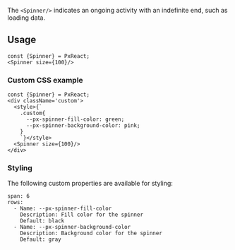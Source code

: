 The `<Spinner/>` indicates an ongoing activity with an indefinite end, such as loading data. 

## Usage

```react
const {Spinner} = PxReact;
<Spinner size={100}/>
```

### Custom CSS example


```react
const {Spinner} = PxReact;
<div className='custom'>
  <style>{`
    .custom{
      --px-spinner-fill-color: green;
      --px-spinner-background-color: pink;
    }
    `}</style>
  <Spinner size={100}/>
</div>
```


### Styling
The following custom properties are available for styling:
```table
span: 6
rows:
  - Name: --px-spinner-fill-color
    Description: Fill color for the spinner
    Default: black
  - Name: --px-spinner-background-color
    Description: Background color for the spinner
    Default: gray
```
